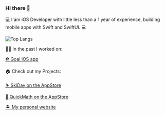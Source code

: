 ### Hi there 👋
 💻 I'am iOS Developer with little less than a 1 year of experience, building mobile apps with Swift and SwiftUI. 💻
 
![Top Langs](https://github-readme-stats.vercel.app/api/top-langs/?username=michalik-michal&layout=compact&theme=github_dark)

👨‍💻 In the past I worked on:

  [⚽ Goal iOS app](https://apps.apple.com/us/app/goal/id518026818)

🏠 Check out my Projects:

  [⛷️ SkiDay on the AppStore](https://apps.apple.com/pl/app/ski-day/id6443993407)
  
  [💯 QuickMath on the AppStore](https://apps.apple.com/pl/app/quick-mathematics/id1621110947)
  
  [🏝️ My personal website]([https://apps.apple.com/pl/app/ski-day/id6443993407](https://www.michalmichalik.com/))
  
  
<!--
**michalik-michal/michalik-michal** is a ✨ _special_ ✨ repository because its `README.md` (this file) appears on your GitHub profile.

Here are some ideas to get you started:

- 🔭 I’m currently working on ...
- 🌱 I’m currently learning ...
- 👯 I’m looking to collaborate on ...
- 🤔 I’m looking for help with ...
- 💬 Ask me about ...
- 📫 How to reach me: ...
- 😄 Pronouns: ...
- ⚡ Fun fact: ...
-->
